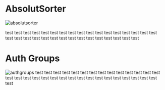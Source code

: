# AbsolutSorter
![absolutsorter](/absolutsorter.webp)

test test test test test test test test test test test test test test test test test test test test test test test test test test test test test test test test 
 
# Auth Groups
![authgroups](/authgroups.public/harold.webp)
test test test test test test test test test test test test test test test test test test test test test test test test test test test test test test test test 
